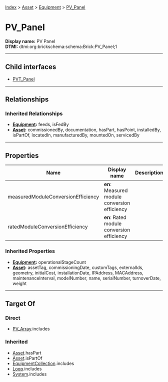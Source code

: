 [Index](../../../index.md) > [Asset](../../Asset.md) > [Equipment](../Equipment.md) > [PV_Panel](#)
# PV_Panel

**Display name:** PV Panel<br />
**DTMI:** dtmi:org:brickschema:schema:Brick:PV_Panel;1

---

## Child interfaces
* [PVT_Panel](../Solar_Thermal_Collector/PVT_Panel.md)

---

## Relationships

### Inherited Relationships
* **[Equipment](../Equipment.md):** feeds, isFedBy
* **[Asset](../../Asset.md):** commissionedBy, documentation, hasPart, hasPoint, installedBy, isPartOf, locatedIn, manufacturedBy, mountedOn, servicedBy

---

## Properties

|Name|Display name|Description|Schema|Writable|
|-|-|-|-|-|
|measuredModuleConversionEfficiency|**en**: Measured module conversion efficiency||Microsoft.Azure.DigitalTwins.Parser.Models.DTObjectInfo|True|
|ratedModuleConversionEfficiency|**en**: Rated module conversion efficiency||Microsoft.Azure.DigitalTwins.Parser.Models.DTObjectInfo|True|
### Inherited Properties
* **[Equipment](../Equipment.md):** operationalStageCount
* **[Asset](../../Asset.md):** assetTag, commissioningDate, customTags, externalIds, geometry, initialCost, installationDate, IPAddress, MACAddress, maintenanceInterval, modelNumber, name, serialNumber, turnoverDate, weight

---

## Target Of
### Direct
* [PV_Array](../../../Collection/PV_Array.md).includes
### Inherited
* [Asset](../../Asset.md).hasPart
* [Asset](../../Asset.md).isPartOf
* [EquipmentCollection](../../../Collection/EquipmentCollection.md).includes
* [Loop](../../../Collection/Loop/Loop.md).includes
* [System](../../../Collection/System/System.md).includes

